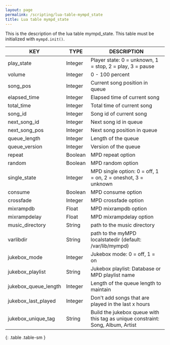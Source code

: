 ```yaml
---
layout: page
permalink: /scripting/lua-table-mympd_state
title: Lua table mympd_state
---
```


This is the description of the lua table mympd_state. This table must be initialized with `mympd.init()`.

| KEY | TYPE | DESCRIPTION |
| --- | ---- | ----------- |
| play_state | Integer | Player state: 0 = unknown, 1 = stop, 2 = play, 3 = pause |
| volume | Integer | 0 - 100 percent |
| song_pos | Integer | Current song position in queue |
| elapsed_time | Integer | Elapsed time of current song |
| total_time | Integer | Total time of current song |
| song_id | Integer | Song id of current song |
| next_song_id | Integer | Next song id in queue |
| next_song_pos | Integer | Next song position in queue |
| queue_length | Integer | Length of the queue |
| queue_version | Integer |  Version of the queue |
| repeat | Boolean | MPD repeat option |
| random | Boolean | MPD random option |
| single_state | Integer | MPD single option: 0 = off, 1 = on, 2 = oneshot, 3 = unknown |
| consume | Boolean | MPD consume option |
| crossfade  | Integer | MPD crossfade option |
| mixrampdb | Float | MPD mixrampdb option |
| mixrampdelay | Float | MPD mixrampdelay option |
| music_directory | String | path to the music directory |
| varlibdir | String | path to the myMPD localstatedir (default: /var/lib/mympd) |
| jukebox_mode | Integer | Jukebox mode: 0 = off, 1 = on |
| jukebox_playlist | String | Jukebox playlist: Database or MPD playlist name |
| jukebox_queue_length | Integer | Length of the queue length to maintain |
| jukebox_last_played | Integer | Don't add songs that are played in the last x hours |
| jukebox_unique_tag | String | Build the jukebox queue with this tag as unique constraint: Song, Album, Artist |
{: .table .table-sm }
